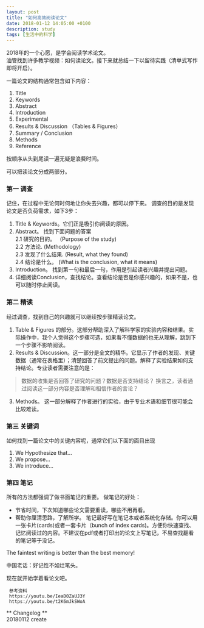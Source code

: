 ```yaml
---
layout: post
title: "如何高效阅读论文"
date: 2018-01-12 14:05:00 +0100
description: study
tags: [生活中的科学]
--- 
```

2018年的一个心愿，是学会阅读学术论文。    
油管找到许多教学视频：如何读论文。接下来就总结一下以留待实践（清单式写作即将开启）。

一篇论文的结构通常包含如下内容：
1. Title
2. Keywords
3. Abstract
4. Introduction
5. Experimental 
6. Results & Discussion （Tables & Figures）
7. Summary / Conclusion
8. Methods
9. Reference

按顺序从头到尾读一遍无疑是浪费时间。

可以把读论文分成两部分。


### 第一 调查    

记住，在过程中无论何时何地让你失去兴趣，都可以停下来。
调查的目的是发现论文是否负荷需求，如下3步：

1. Title & Keywords。它们正是吸引你阅读的原因。
2. Abstract。 找到下面问题的答案   
2.1 研究的目的。 （Purpose of the study)  
2.2 方法论. (Methodology)    
2.3 发现了什么结果. (Result, what they found)   
2.4 结论是什么。 (What is the conclusion, what it means)
3. Introduction。 找到第一句和最后一句，作用是引起读者兴趣并提出问题。 
4. 详细阅读Conclusion，查找结论。查看结论是否是你感兴趣的，如果不是，也可以随时停止阅读。  


### 第二 精读   

经过调查，找到自己的兴趣就可以继续按步骤精读论文。
1. Table & Figures 的部分。这部分帮助深入了解科学家的实验内容和结果。实际操作中，我个人觉得这个步骤可选，如果看不懂数据的也无从理解，跳到下一个步骤不影响阅读。
2. Results & Discussion。这一部分是全文的精华。它显示了作者的发现、关键数据（通常在表格里）；清楚回答了前文提出的问题。解释了实验结果如何支持结论。专业读者需要注意的是：
  > 数据的收集是否回答了研究的问题？数据是否支持结论？
换言之，读者通过阅读这一部分内容是否理解和相信作者的言论？
3. Methods。 这一部分解释了作者进行的实验，由于专业术语和细节很可能会比较难读。

### 第三 关键词

如何找到一篇论文中的关键内容呢，通常它们以下面的面目出现
1. We Hypothesize that...
2. We propose...
3. We introduce...


### 第四 笔记


所有的方法都强调了做书面笔记的重要。
做笔记的好处：
- 节省时间，下次知道哪些论文需要重读，哪些不用再看。
- 帮助你厘清思路，了解所学。
笔记最好写在笔记本或者系统化存储。你可以用一张卡片(cards)或者一套卡片（bunch of index cards)。方便你快速查找、记忆阅读过的内容。不建议在pdf或者打印出的论文上写笔记，不易查找翻看的笔记等于没记。


The faintest writing is better than the best memory! 

 中国老话：好记性不如烂笔头。
 
 现在就开始学着看论文吧。
 
     参考资料  
     https://youtu.be/IeaD0ZaUJ3Y  
     https://youtu.be/t2K6mJkSWoA
 
 
** Changelog **    
20180112  create
